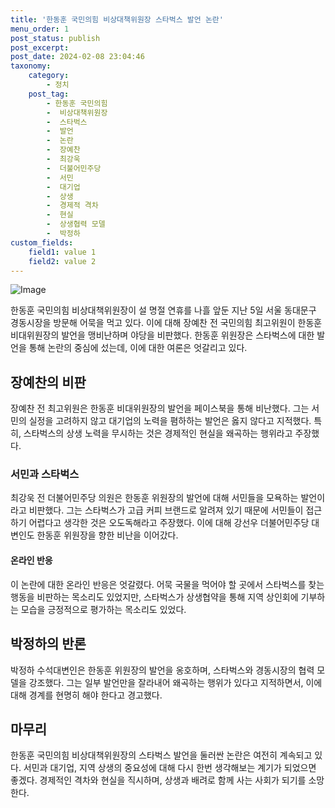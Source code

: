 ```yaml
---
title: '한동훈 국민의힘 비상대책위원장 스타벅스 발언 논란'
menu_order: 1
post_status: publish
post_excerpt: 
post_date: 2024-02-08 23:04:46
taxonomy:
    category:
        - 정치
    post_tag:
        - 한동훈 국민의힘
        -  비상대책위원장
        -  스타벅스
        -  발언
        -  논란
        -  장예찬
        -  최강욱
        -  더불어민주당
        -  서민
        -  대기업
        -  상생
        -  경제적 격차
        -  현실
        -  상생협력 모델
        -  박정하
custom_fields:
    field1: value 1
    field2: value 2
---
```


![Image](https://imgnews.pstatic.net/image/025/2024/02/06/0003340024_001_20240206175707044.jpg?type=w647)

한동훈 국민의힘 비상대책위원장이 설 명절 연휴를 나흘 앞둔 지난 5일 서울 동대문구 경동시장을 방문해 어묵을 먹고 있다. 이에 대해 장예찬 전 국민의힘 최고위원이 한동훈 비대위원장의 발언을 맹비난하며 야당을 비판했다. 한동훈 위원장은 스타벅스에 대한 발언을 통해 논란의 중심에 섰는데, 이에 대한 여론은 엇갈리고 있다.
## 장예찬의 비판
장예찬 전 최고위원은 한동훈 비대위원장의 발언을 페이스북을 통해 비난했다. 그는 서민의 실정을 고려하지 않고 대기업의 노력을 폄하하는 발언은 옳지 않다고 지적했다. 특히, 스타벅스의 상생 노력을 무시하는 것은 경제적인 현실을 왜곡하는 행위라고 주장했다.
### 서민과 스타벅스
최강욱 전 더불어민주당 의원은 한동훈 위원장의 발언에 대해 서민들을 모욕하는 발언이라고 비판했다. 그는 스타벅스가 고급 커피 브랜드로 알려져 있기 때문에 서민들이 접근하기 어렵다고 생각한 것은 오도독해라고 주장했다. 이에 대해 강선우 더불어민주당 대변인도 한동훈 위원장을 향한 비난을 이어갔다.
#### 온라인 반응
이 논란에 대한 온라인 반응은 엇갈렸다. 어묵 국물을 먹어야 할 곳에서 스타벅스를 찾는 행동을 비판하는 목소리도 있었지만, 스타벅스가 상생협약을 통해 지역 상인회에 기부하는 모습을 긍정적으로 평가하는 목소리도 있었다.
## 박정하의 반론
박정하 수석대변인은 한동훈 위원장의 발언을 옹호하며, 스타벅스와 경동시장의 협력 모델을 강조했다. 그는 일부 발언만을 잘라내어 왜곡하는 행위가 있다고 지적하면서, 이에 대해 경계를 현명히 해야 한다고 경고했다.
## 마무리
한동훈 국민의힘 비상대책위원장의 스타벅스 발언을 둘러싼 논란은 여전히 계속되고 있다. 서민과 대기업, 지역 상생의 중요성에 대해 다시 한번 생각해보는 계기가 되었으면 좋겠다. 경제적인 격차와 현실을 직시하며, 상생과 배려로 함께 사는 사회가 되기를 소망한다.

